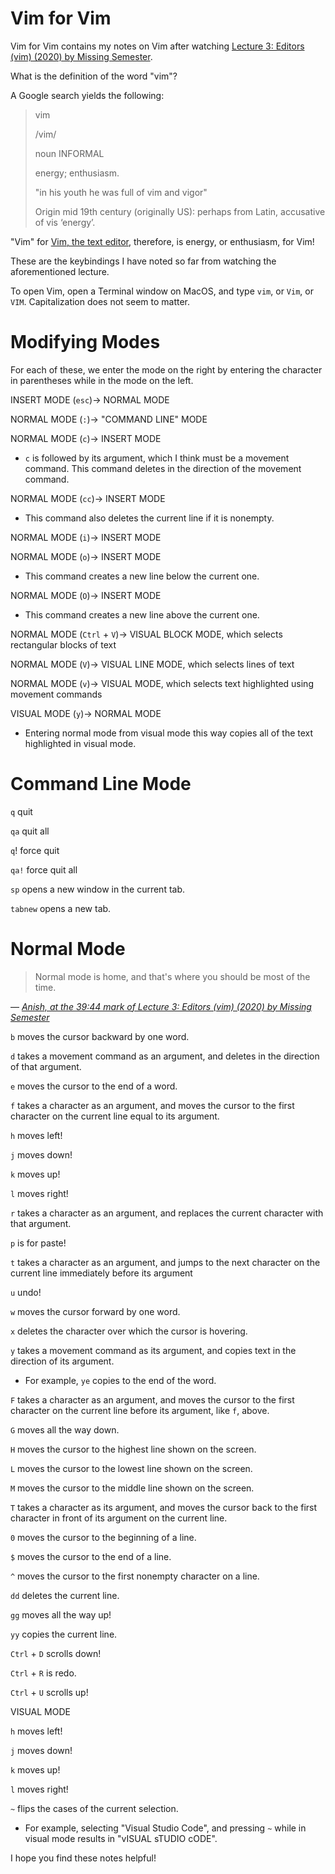 # Vim for Vim
Vim for Vim contains my notes on Vim after watching [Lecture 3: Editors (vim) (2020) by Missing Semester](https://www.youtube.com/watch?v=a6Q8Na575qc).

What is the definition of the word "vim"?

A Google search yields the following:

> vim
>
> /vim/
>
> noun INFORMAL
>
> energy; enthusiasm.
>
> "in his youth he was full of vim and vigor"
>
> Origin
> mid 19th century (originally US): perhaps from Latin, accusative of vis ‘energy’.

"Vim" for [Vim, the text editor](https://en.wikipedia.org/wiki/Vim_(text_editor)), therefore, is energy, or enthusiasm, for Vim!

These are the keybindings I have noted so far from watching the aforementioned lecture.

To open Vim, open a Terminal window on MacOS, and type `vim`, or `Vim`, or `VIM`. Capitalization does not seem to matter.

# Modifying Modes
For each of these, we enter the mode on the right by entering the character in parentheses while in the mode on the left.

INSERT MODE (`esc`)-> NORMAL MODE

NORMAL MODE (`:`)-> "COMMAND LINE" MODE

NORMAL MODE (`c`)-> INSERT MODE
- `c` is followed by its argument, which I think must be a movement command. This command deletes in the direction of the movement command.

NORMAL MODE (`cc`)-> INSERT MODE
- This command also deletes the current line if it is nonempty.

NORMAL MODE (`i`)-> INSERT MODE

NORMAL MODE (`o`)-> INSERT MODE
- This command creates a new line below the current one.

NORMAL MODE (`O`)-> INSERT MODE
- This command creates a new line above the current one.

NORMAL MODE (`Ctrl` + `V`)-> VISUAL BLOCK MODE, which selects rectangular blocks of text

NORMAL MODE (`V`)-> VISUAL LINE MODE, which selects lines of text

NORMAL MODE (`v`)-> VISUAL MODE, which selects text highlighted using movement commands

VISUAL MODE (`y`)-> NORMAL MODE
- Entering normal mode from visual mode this way copies all of the text highlighted in visual mode.

# Command Line Mode
`q` quit

`qa` quit all

`q`! force quit

`qa!` force quit all

`sp` opens a new window in the current tab.

`tabnew` opens a new tab.

# Normal Mode
> Normal mode is home, and that's where you should be most of the time.

— <cite>[Anish, at the 39:44 mark of Lecture 3: Editors (vim) (2020) by Missing Semester](https://youtu.be/a6Q8Na575qc?t=2384)</cite>

`b` moves the cursor backward by one word.

`d` takes a movement command as an argument, and deletes in the direction of that argument.

`e` moves the cursor to the end of a word.

`f` takes a character as an argument, and moves the cursor to the first character on the current line equal to its argument.

`h` moves left!

`j` moves down!

`k` moves up!

`l` moves right!

`r` takes a character as an argument, and replaces the current character with that argument.

`p` is for paste!

`t` takes a character as an argument, and jumps to the next character on the current line immediately before its argument

`u` undo!

`w` moves the cursor forward by one word.

`x` deletes the character over which the cursor is hovering.

`y` takes a movement command as its argument, and copies text in the direction of its argument.
- For example, `ye` copies to the end of the word.

`F` takes a character as an argument, and moves the cursor to the first character on the current line before its argument, like `f`, above.

`G` moves all the way down.

`H` moves the cursor to the highest line shown on the screen.

`L` moves the cursor to the lowest line shown on the screen.

`M` moves the cursor to the middle line shown on the screen.

`T` takes a character as its argument, and moves the cursor back to the first character in front of its argument on the current line.

`0` moves the cursor to the beginning of a line.

`$` moves the cursor to the end of a line.

`^` moves the cursor to the first nonempty character on a line.

`dd` deletes the current line.

`gg` moves all the way up!

`yy` copies the current line.

`Ctrl` + `D` scrolls down!

`Ctrl` + `R` is redo.

`Ctrl` + `U` scrolls up!

VISUAL MODE

`h` moves left!

`j` moves down!

`k` moves up!

`l` moves right!

`~` flips the cases of the current selection.
- For example, selecting "Visual Studio Code", and pressing `~` while in visual mode results in "vISUAL sTUDIO cODE".

I hope you find these notes helpful!
